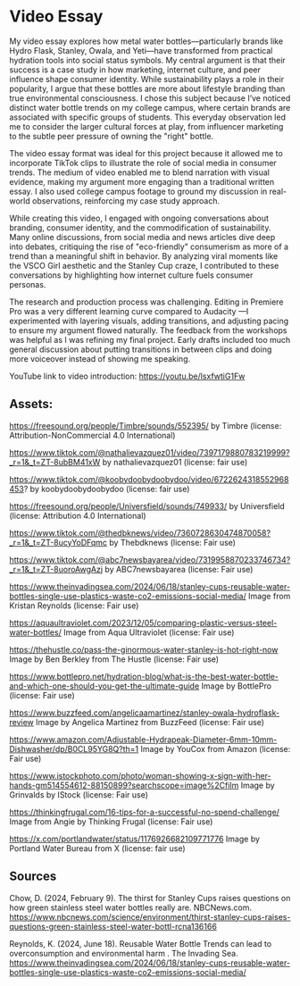 # Video Essay

My video essay explores how metal water bottles—particularly brands like Hydro Flask, Stanley, Owala, and Yeti—have transformed from practical hydration tools into social status symbols. My central argument is that their success is a case study in how marketing, internet culture, and peer influence shape consumer identity. While sustainability plays a role in their popularity, I argue that these bottles are more about lifestyle branding than true environmental consciousness. I chose this subject because I’ve noticed distinct water bottle trends on my college campus, where certain brands are associated with specific groups of students. This everyday observation led me to consider the larger cultural forces at play, from influencer marketing to the subtle peer pressure of owning the "right" bottle.

The video essay format was ideal for this project because it allowed me to incorporate TikTok clips to illustrate the role of social media in consumer trends. The medium of video enabled me to blend narration with visual evidence, making my argument more engaging than a traditional written essay. I also used college campus footage to ground my discussion in real-world observations, reinforcing my case study approach.

While creating this video, I engaged with ongoing conversations about branding, consumer identity, and the commodification of sustainability. Many online discussions, from social media and news articles dive deep into debates, critiquing the rise of "eco-friendly" consumerism as more of a trend than a meaningful shift in behavior. By analyzing viral moments like the VSCO Girl aesthetic and the Stanley Cup craze, I contributed to these conversations by highlighting how internet culture fuels consumer personas.

The research and production process was challenging. Editing in Premiere Pro was a very different learning curve compared to Audacity —I experimented with layering visuals, adding transitions, and adjusting pacing to ensure my argument flowed naturally. The feedback from the workshops was helpful as I was refining my final project. Early drafts included too much general discussion about putting transitions in between clips and doing more voiceover instead of showing me speaking. 

YouTube link to video introduction: https://youtu.be/lsxfwtiG1Fw

## Assets:

https://freesound.org/people/Timbre/sounds/552395/ by Timbre (license: Attribution-NonCommercial 4.0 International)

https://www.tiktok.com/@nathalievazquez01/video/7397179880783219999?_r=1&_t=ZT-8ubBM41xW by nathalievazquez01 (license: fair use)

https://www.tiktok.com/@koobydoobydoobydoo/video/6722624318552968453? by koobydoobydoobydoo (license: fair use)

https://freesound.org/people/Universfield/sounds/749933/ by Universfield (license: Attribution 4.0 International)

https://www.tiktok.com/@thedbknews/video/7360728630474870058?_r=1&_t=ZT-8ucyYoDFqmc by Thebdknews (license: Fair use)

https://www.tiktok.com/@abc7newsbayarea/video/7319958870233746734?_r=1&_t=ZT-8uoroAwgAzj by ABC7newsbayarea (license: Fair use)

https://www.theinvadingsea.com/2024/06/18/stanley-cups-reusable-water-bottles-single-use-plastics-waste-co2-emissions-social-media/ Image from Kristan Reynolds (license: Fair use)

https://aquaultraviolet.com/2023/12/05/comparing-plastic-versus-steel-water-bottles/ Image from Aqua Ultraviolet  (license: Fair use)

https://thehustle.co/pass-the-ginormous-water-stanley-is-hot-right-now Image by Ben Berkley from The Hustle  (license: Fair use)

https://www.bottlepro.net/hydration-blog/what-is-the-best-water-bottle-and-which-one-should-you-get-the-ultimate-guide Image by BottlePro  (license: Fair use)

https://www.buzzfeed.com/angelicaamartinez/stanley-owala-hydroflask-review Image by Angelica Martinez from BuzzFeed  (license: Fair use)

https://www.amazon.com/Adjustable-Hydrapeak-Diameter-6mm-10mm-Dishwasher/dp/B0CL95YG8Q?th=1 Image by YouCox from Amazon (license: Fair use)

https://www.istockphoto.com/photo/woman-showing-x-sign-with-her-hands-gm514554612-88150899?searchscope=image%2Cfilm Image by Grinvalds by IStock (license: Fair use)


https://thinkingfrugal.com/16-tips-for-a-successful-no-spend-challenge/ Image from Angie by Thinking Frugal (license: Fair use)

https://x.com/portlandwater/status/1176926682109771776 Image by Portland Water Bureau from X (license: fair use)

## Sources
Chow, D. (2024, February 9). The thirst for Stanley Cups raises questions on how green stainless steel water bottles really are. NBCNews.com. https://www.nbcnews.com/science/environment/thirst-stanley-cups-raises-questions-green-stainless-steel-water-bottl-rcna136166 

Reynolds, K. (2024, June 18). Reusable Water Bottle Trends can lead to overconsumption and environmental harm . The Invading Sea. https://www.theinvadingsea.com/2024/06/18/stanley-cups-reusable-water-bottles-single-use-plastics-waste-co2-emissions-social-media/ 

